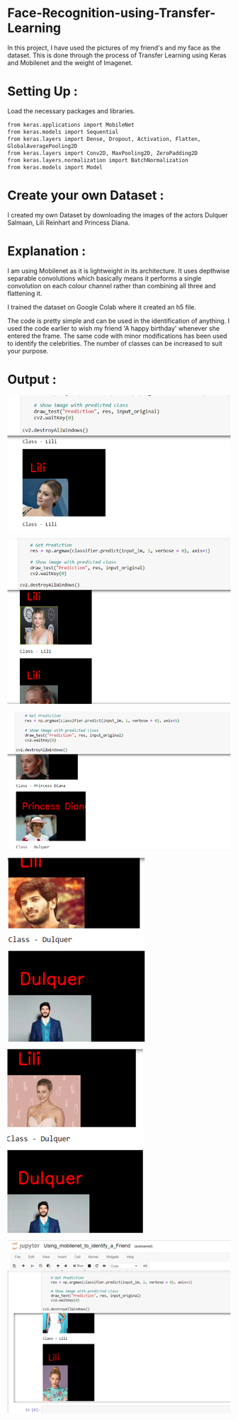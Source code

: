 # Face-Recognition-using-Transfer-Learning
In this project, I have used the pictures of my friend's and my face as the dataset. This is done through the process of Transfer Learning using Keras and Mobilenet and the weight of Imagenet.

# Setting Up :
Load the necessary packages and libraries. 

```
from keras.applications import MobileNet
from keras.models import Sequential
from keras.layers import Dense, Dropout, Activation, Flatten, GlobalAveragePooling2D
from keras.layers import Conv2D, MaxPooling2D, ZeroPadding2D
from keras.layers.normalization import BatchNormalization
from keras.models import Model
```

# Create your own Dataset :
I created my own Dataset by downloading the images of the actors Dulquer Salmaan, Lili Reinhart and Princess Diana.

# Explanation :
I am using Mobilenet as it is lightweight in its architecture. It uses depthwise separable convolutions which basically means it performs a single convolution on each colour channel rather than combining all three and flattening it.

I trained the dataset on Google Colab where it created an h5 file.

The code is pretty simple and can be used in the identification of anything. I used the code earlier to wish my friend 'A happy birthday' whenever she entered the frame. The same code with minor modifications has been used to identify the celebrities. The number of classes can be increased to suit your purpose.

# Output :

![](Output/Output%201.png)

![](Output/Output%202.png)

![](Output/Output%203.png)

![](Output/Output%204.png)

![](Output/Output%205.png)

![](Output/Output%206.png)
